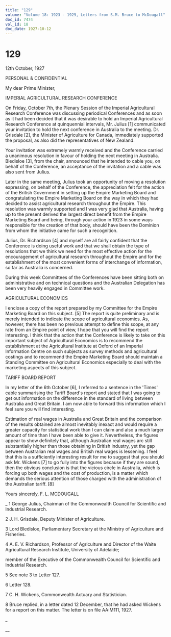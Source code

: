 ```yaml
---
title: "129"
volume: "Volume 18: 1923 - 1929, Letters from S.M. Bruce to McDougall"
doc_id: 7474
vol_id: 18
doc_date: 1927-10-12
---
```


# 129

12th October, 1927

PERSONAL &amp; CONFIDENTIAL

My dear Prime Minister,

IMPERIAL AGRICULTURAL RESEARCH CONFERENCE

On Friday, October 7th, the Plenary Session of the Imperial Agricultural Research Conference was discussing periodical Conferences and as soon as it had been decided that it was desirable to hold an Imperial Agricultural Research Conference at quinquennial intervals, Mr. Julius [1] communicated your invitation to hold the next conference in Australia to the meeting. Dr. Grisdale [2], the Minister of Agriculture for Canada, immediately supported the proposal, as also did the representatives of New Zealand.

Your invitation was extremely warmly received and the Conference carried a unanimous resolution in favour of holding the next meeting in Australia. Bledisloe [3], from the chair, announced that he intended to cable you, on behalf of the Conference, an acceptance of the invitation and a cable was also sent from Julius.

Later in the same meeting, Julius took an opportunity of moving a resolution expressing, on behalf of the Conference, the appreciation felt for the action of the British Government in setting up the Empire Marketing Board and congratulating the Empire Marketing Board on the way in which they had decided to assist agricultural research throughout the Empire. This resolution was warmly supported and I was very glad that Australia, having up to the present derived the largest direct benefit from the Empire Marketing Board and being, through your action in 1923 in some ways responsible for the creation of that body, should have been the Dominion from whom the initiative came for such a recognition.

Julius, Dr. Richardson [4] and myself are all fairly confident that the Conference is doing useful work and that we shall obtain the type of resolutions that we think we need for the most effective action for the encouragement of agricultural research throughout the Empire and for the establishment of the most convenient forms of interchange of information, so far as Australia is concerned.

During this week Committees of the Conferences have been sitting both on administrative and on technical questions and the Australian Delegation has been very heavily engaged in Committee work.

AGRICULTURAL ECONOMICS

I enclose a copy of the report prepared by my Committee for the Empire Marketing Board on this subject. [5] The report is quite preliminary and is merely intended to indicate the scope of agricultural economics. As, however, there has been no previous attempt to define this scope, at any rate from an Empire point of view, I hope that you will find the report interesting. I think that the action that the Conference is likely to take on this important subject of Agricultural Economics is to recommend the establishment at the Agricultural Institute at Oxford of an Imperial Information Centre on such subjects as survey methods and agricultural costings and to recommend the Empire Marketing Board should maintain a Standing Committee on Agricultural Economics especially to deal with the marketing aspects of this subject.

TARIFF BOARD REPORT

In my letter of the 6th October [6], I referred to a sentence in the 'Times' cable summarising the Tariff Board's report and stated that I was going to get out information on the difference in the standard of living between Australia and Great Britain. I am now able to forward this information which I feel sure you will find interesting.

Estimation of real wages in Australia and Great Britain and the comparison of the results obtained are almost inevitably inexact and would require a greater capacity for statistical work than I can claim and also a much larger amount of time than I have been able to give it. Nevertheless, the figures appear to show definitely that, although Australian real wages arc still substantially higher than those obtaining in British industry, yet the gap between Australian real wages and British real wages is lessening. I feel that this is a sufficiently interesting result for me to suggest that you should ask Mr. Wickens [7] to go fully into the figures because if they are sound, then the obvious conclusion is that the vicious circle in Australia, which is forcing up both wages and the cost of production, is a matter which demands the serious attention of those charged with the administration of the Australian tariff. [8]

Yours sincerely, F. L. MCDOUGALL 

_ 1 George Julius, Chairman of the Commonwealth Council for Scientific and Industrial Research.

2 J. H. Grisdale, Deputy Minister of Agriculture.

3 Lord Bledisloe, Parliamentary Secretary at the Ministry of Agriculture and Fisheries.

4 A. E. V. Richardson, Professor of Agriculture and Director of the Waite Agricultural Research Institute, University of Adelaide;

member of the Executive of the Commonwealth Council for Scientific and Industrial Research.

5 See note 3 to Letter 127.

6 Letter 128.

7 C. H. Wickens, Commonwealth Actuary and Statistician.

8 Bruce replied, in a letter dated 12 December, that he had asked Wickens for a report on this matter. The letter is on file AA:M111, 1927.

_

__
